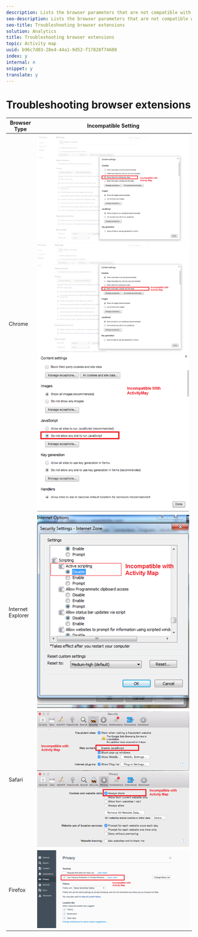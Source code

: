 ```yaml
---
description: Lists the browser parameters that are not compatible with the use of Activity Map. You should disable these settings.
seo-description: Lists the browser parameters that are not compatible with the use of Activity Map. You should disable these settings.
seo-title: Troubleshooting browser extensions
solution: Analytics
title: Troubleshooting browser extensions
topic: Activity map
uuid: b96c7d03-28e4-44a1-9d52-f17828f74608
index: y
internal: n
snippet: y
translate: y
---
```


# Troubleshooting browser extensions


|  Browser Type  | Incompatible Setting  |
|---|---|
|  Chrome  |  ![](assets/Chrome1.png)  ![](assets/Chrome2.png)  ![](assets/Chrome3.png)  |
|  Internet Explorer  |  ![](assets/IE1.png)  |
|  Safari  |  ![](assets/Safari1.png)  ![](assets/Safari2.png)  |
|  Firefox  |  ![](assets/Firefox.png)  |

